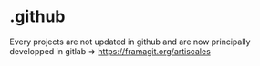 # .github

Every projects are not updated in github and are now principally developped in gitlab => https://framagit.org/artiscales
